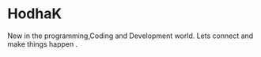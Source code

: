 # HodhaK
New in the programming,Coding and Development world. Lets connect and make things happen . 
